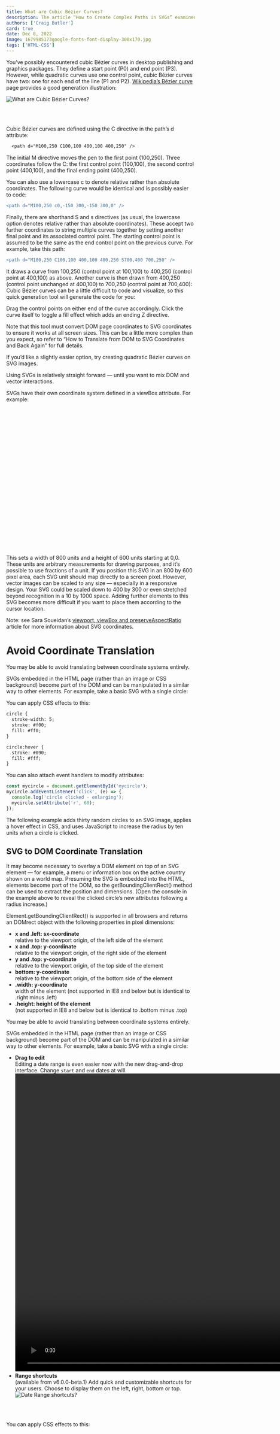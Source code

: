 ```yaml
---
title: What are Cubic Bézier Curves?
description: The article “How to Create Complex Paths in SVGs” examined the <path> element and showed how to draw a series of lines and arcs to create any shape. (It’s often used to replicate fonts without requiring a full font download.)
authors: ['Craig Butler']
card: true
date: Dec 8, 2022
image: 1679985173google-fonts-font-display-300x170.jpg 
tags: ['HTML-CSS']
---
```


You’ve possibly encountered cubic Bézier curves in desktop publishing and graphics packages. They define a start point (P0) and end point (P3). However, while quadratic curves use one control point, cubic Bézier curves have two: one for each end of the line (P1 and P2). [Wikipedia’s Bézier curve](https://en.wikipedia.org/wiki/B%C3%A9zier_curve) page provides a good generation illustration:

<img src="/1478437631z1-01-300x169.png" style="margin-bottom: 3rem;"  alt="What are Cubic Bézier Curves?">

Cubic Bézier curves are defined using the C directive in the path’s d attribute:

```diff
  <path d="M100,250 C100,100 400,100 400,250" />
```


The initial M directive moves the pen to the first point (100,250). Three coordinates follow the C: the first control point (100,100), the second control point (400,100), and the final ending point (400,250).

You can also use a lowercase c to denote relative rather than absolute coordinates. The following curve would be identical and is possibly easier to code:

```diff
<path d="M100,250 c0,-150 300,-150 300,0" />
```



<p class="description">
Finally, there are shorthand S and s directives (as usual, the lowercase option denotes relative rather than absolute coordinates). These accept two further coordinates to string multiple curves together by setting another final point and its associated control point. The starting control point is assumed to be the same as the end control point on the previous curve. For example, take this path:
</p>

```diff
<path d="M100,250 C100,100 400,100 400,250 S700,400 700,250" />
```

It draws a curve from 100,250 (control point at 100,100) to 400,250 (control point at 400,100) as above. Another curve is then drawn from 400,250 (control point unchanged at 400,100) to 700,250 (control point at 700,400):
Cubic Bézier curves can be a little difficult to code and visualize, so this quick generation tool will generate the <path> code for you:

Drag the control points on either end of the curve accordingly. Click the curve itself to toggle a fill effect which adds an ending Z directive.

Note that this tool must convert DOM page coordinates to SVG coordinates to ensure it works at all screen sizes. This can be a little more complex than you expect, so refer to “How to Translate from DOM to SVG Coordinates and Back Again” for full details.

If you’d like a slightly easier option, try creating quadratic Bézier curves on SVG images.

Using SVGs is relatively straight forward — until you want to mix DOM and vector interactions.

SVGs have their own coordinate system defined in a viewBox attribute. For example:

<svg xmlns="http://www.w3.org/2000/svg" viewBox="0 0 800 600" />

This sets a width of 800 units and a height of 600 units starting at 0,0. These units are arbitrary measurements for drawing purposes, and it’s possible to use fractions of a unit. If you position this SVG in an 800 by 600 pixel area, each SVG unit should map directly to a screen pixel.
However, vector images can be scaled to any size — especially in a responsive design. Your SVG could be scaled down to 400 by 300 or even stretched beyond recognition in a 10 by 1000 space. Adding further elements to this SVG becomes more difficult if you want to place them according to the cursor location.

Note: see Sara Soueidan’s [viewport, viewBox and preserveAspectRatio](https://sitepoint.com/viewport) article for more information about SVG coordinates.

  # Avoid Coordinate Translation

You may be able to avoid translating between coordinate systems entirely.

SVGs embedded in the HTML page (rather than an image or CSS background) become part of the DOM and can be manipulated in a similar way to other elements. For example, take a basic SVG with a single circle:

You can apply CSS effects to this:

```diff
circle {
  stroke-width: 5;
  stroke: #f00;
  fill: #ff0;
}

circle:hover {
  stroke: #090;
  fill: #fff;
}  
```

You can also attach event handlers to modify attributes:

```js
const mycircle = document.getElementById('mycircle');
mycircle.addEventListener('click', (e) => {
  console.log('circle clicked - enlarging');
  mycircle.setAttribute('r', 60);
});
```

The following example adds thirty random circles to an SVG image, applies a hover effect in CSS, and uses JavaScript to increase the radius by ten units when a circle is clicked.

  ## SVG to DOM Coordinate Translation

It may become necessary to overlay a DOM element on top of an SVG element — for example, a menu or information box on the active country shown on a world map. Presuming the SVG is embedded into the HTML, elements become part of the DOM, so the getBoundingClientRect() method can be used to extract the position and dimensions. (Open the console in the example above to reveal the clicked circle’s new attributes following a radius increase.)

Element.getBoundingClientRect() is supported in all browsers and returns an DOMrect object with the following properties in pixel dimensions:


- **x and .left: sx-coordinate**\
   relative to the viewport origin, of the left side of the element
 - **x and .top: y-coordinate**\
   relative to the viewport origin, of the right side of the element
  - **y and .top: y-coordinate**\
   relative to the viewport origin, of the top side of the element
- **bottom: y-coordinate**\
   relative to the viewport origin, of the bottom side of the element
- **.width: y-coordinate**\
   width of the element (not supported in IE8 and below but is identical to .right minus .left)
- **.height: height of the element**\
  (not supported in IE8 and below but is identical to .bottom minus .top)

You may be able to avoid translating between coordinate systems entirely.

SVGs embedded in the HTML page (rather than an image or CSS background) become part of the DOM and can be manipulated in a similar way to other elements. For example, take a basic SVG with a single circle:

- **Drag to edit**\
  Editing a date range is even easier now with the new drag-and-drop interface. Change `start` and `end` dates at will.
      <video autoplay muted loop playsinline width="1488" height="796">
        <source src="/1519001106bootstrap-card-component-300x200.mp4" type="video/mp4" />
      </video>
- **Range shortcuts**\
  (available from v6.0.0-beta.1)
  Add quick and customizable shortcuts for your users. Choose to display them on the left, right, bottom or top.
  <img src="/1519001106bootstrap-card-component-300x200.jpg"  style="margin-bottom: 3rem;" alt="Date Range shortcuts?">

You can apply CSS effects to this:



